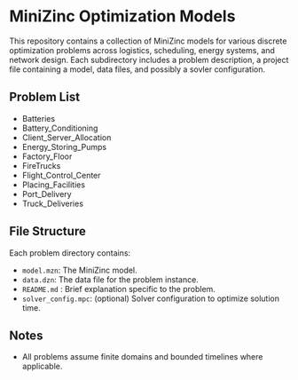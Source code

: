<!-- # constraint-programming-problems

A collection of Constraint Programming (CP) models, implemented in MiniZinc.

- Flight Control Center
- Truck Deliveries -->

# MiniZinc Optimization Models

This repository contains a collection of MiniZinc models for various discrete optimization problems across logistics, scheduling, energy systems, and network design. Each subdirectory includes a problem description, a project file containing a model, data files, and possibly a sovler configuration.

## Problem List

- Batteries
- Battery_Conditioning
- Client_Server_Allocation
- Energy_Storing_Pumps
- Factory_Floor
- FireTrucks
- Flight_Control_Center
- Placing_Facilities
- Port_Delivery
- Truck_Deliveries

## File Structure

Each problem directory contains:
- `model.mzn`: The MiniZinc model.
- `data.dzn`: The data file for the problem instance.
- `README.md` : Brief explanation specific to the problem.
- `solver_config.mpc`: (optional) Solver configuration to optimize solution time.

## Notes

- All problems assume finite domains and bounded timelines where applicable.
